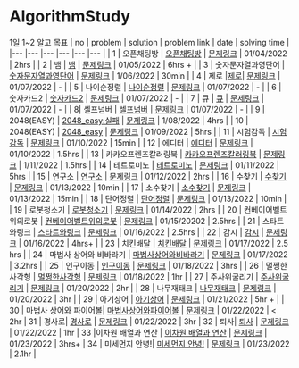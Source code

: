 # AlgorithmStudy

1일 1~2 알고 목표
| no | problem | solution | problem link | date | solving time |
|--- |--- |--- |--- |--- |--- |
| 1 | 오픈채팅방 | [오픈채팅방](./프로그래머스/src/프로그래머스_01042022/오픈채팅방.java) | [문제링크](https://programmers.co.kr/learn/courses/30/lessons/42888) | 01/04/2022 | 2hrs |
| 2 | 뱀 | [뱀](./백준/src/백준_01052022/골드_3190_뱀_sol.java) | [문제링크](https://www.acmicpc.net/problem/3190) | 01/05/2022 | 6hrs + |
| 3 | 숫자문자열과영단어 | [숫자문자열과영단어](./프로그래머스/src/프로그래머스_01062022/숫자문자열과영단어.java) | [문제링크](https://programmers.co.kr/learn/courses/30/lessons/81301) | 1/06/2022 | 30min |
| 4 | 제로 |[제로](./백준/src/백준_01072022/실버_10773_제로.java)| [문제링크](https://www.acmicpc.net/problem/10773) | 01/07/2022 | - |
| 5 | 나이순정렬 | [나이순정렬](./백준/src/백준_01072022/실버_10814_나이순정렬.java) | [문제링크](https://www.acmicpc.net/problem/10814) | 01/07/2022 | - |
| 6 | 숫자카드2 | [숫자카드2](./백준/src/백준_01072022/실버_10816_숫자카드2.java) | [문제링크](https://www.acmicpc.net/problem/10816) | 01/07/2022 | - |
| 7 | 큐 | [큐](./백준/src/백준_01072022/실버_10845_큐.java) | [문제링크](https://www.acmicpc.net/problem/10845) | 01/07/2022 | - |
| 8| 셀프넘버 | [셀프넘버](./백준/src/백준_01072022/실버_4673_셀프넘버.java) | [문제링크](https://www.acmicpc.net/problem/4673) | 01/07/2022 | - |
| 9 | 2048(EASY) | [2048_easy:실패](./백준/src/백준_01082022/골드_12100_2048_EASY.java) | [문제링크](https://www.acmicpc.net/problem/12100) | 1/08/2022 | 4hrs |
| 10 | 2048(EASY) | [2048_easy](./백준/src/백준_01092022/골드_12100_2048_EASY.java) | [문제링크](https://www.acmicpc.net/problem/12100) | 01/09/2022 | 5hrs |
| 11 | 시험감독 | [시험감독](./백준/src/백준_01102022/브론즈_13458_시험감독.java) | [문제링크](https://www.acmicpc.net/problem/13458) | 01/10/2022 | 15min |
| 12 | 에디터 | [에디터](./백준/src/백준_01102022/실버_1406_에디터.java) | [문제링크](https://www.acmicpc.net/problem/1406) | 01/10/2022 | 1.5hrs |
| 13 | 카카오프렌즈칼러링북 | [카카오프렌즈칼러링북](./프로그래머스/src/프로그래머스_01112022/카카오프렌즈컬러링북.java) | [문제링크](https://programmers.co.kr/learn/courses/30/lessons/1829) | 1/11/2022 | 1.5hrs |
| 14 | 테트로미노 | [테트로미노](./백준/src/백준_01112022/골드_14500_테트로미노.java) | [문제링크](https://www.acmicpc.net/problem/14500) | 01/11/2022 | 5hrs |
| 15 | 연구소 | [연구소](./백준/src/백준_01122022/골드_14502_연구소.java) | [문제링크](https://www.acmicpc.net/problem/14502) | 01/12/2022 | 2hrs |
| 16 | 수찾기 | [수찾기](./백준/src/백준_01132022/실버4_1920_수찾기.java) | [문제링크](https://www.acmicpc.net/problem/1920) | 01/13/2022 | 10min |
| 17 | 소수찾기 | [소수찾기](./백준/src/백준_01132022/실버4_1978_소수찾기.java) | [문제링크](https://www.acmicpc.net/problem/1978) | 01/13/2022 | 15min |
| 18 | 단어정렬 | [단어정렬](./백준/src/백준_01132022/실버5_1181_단어정렬.java) | [문제링크](https://www.acmicpc.net/problem/1181) | 01/13/2022 | 10min |
| 19 | 로봇청소기 | [로봇청소기](./백준/src/백준_01142022/골드_14503_로봇청소기.java) | [문제링크](https://www.acmicpc.net/problem/14503) | 01/14/2022 | 2hrs |
| 20 | 컨베이어벨트위의로봇 | [컨베이어벨트위의로봇](./백준/src/백준_01152022/골드_20055_컨베이어벨트위의로봇.java) | [문제링크](https://www.acmicpc.net/problem/20055) | 01/15/20202 | 2.5hrs |
| 21 | 스타트와링크 | [스타트와링크](./백준/src/백준_01162022/실버_14899_스타트와링크.java) | [문제링크](https://www.acmicpc.net/problem/14899) | 01/16/2022 | 2.5hrs |
| 22 | 감시 | [감시](./백준/src/백준_01162022/골드_15683_감시.java) | [문제링크](https://www.acmicpc.net/problem/15683) | 01/16/2022 | 4hrs+ |
| 23 | 치킨배달 | [치킨배달](./백준/src/백준_01172022/골드_15686_치킨배달.java) | [문제링크](https://www.acmicpc.net/problem/151686) | 01/17/2022 | 2.5 hrs |
| 24 | 마법사 상어와 비바라기 | [마법사상어와비바라기](./백준/src/백준_01172022/골드_21610_상어와비바라기.java) | [문제링크](https://www.acmicpc.net/problem/21610) | 01/17/2022 | 3.2hrs |
| 25 | 인구이동 | [인구이동](./백준/src/백준_01182022/골드_16234_인구이동.java) | [문제링크](https://www.acmicpc.net/problem/16234) | 01/18/2022 | 3hrs |
| 26 | 멀쩡한사각형 | [멀쩡한사각형](./프로그래머스/src/프로그래머스_01182022/멀쩡한사각형.java) | [문제링크](https://programmers.co.kr/learn/courses/30/lessons/62048) | 01/18/2022 | 1hr |
| 27 | 주사위굴리기 | [주사위굴리기](./백준/src/백준_01202022/골드_14499_주사위굴리기.java) | [문제링크](https://www.acmicpc.net/problem/14499) | 01/20/2022 | 2hr |
| 28 | 나무재태크 | [나무재태크](./백준/src/백준_01202022/골드_16235_나무재태크.java) | [문제링크](https://www.acmicpc.net/problem/16235) | 01/20/2022 | 3hr |
| 29 | 아기상어 | [아기상어](./백준/src/백준_01212022/골드_16236_아기상어.java) | [문제링크](https://www.acmicpc.net/problem/16236) | 01/21/2022 | 5hr + |
| 30 | 마법사 상어와 파이어볼| [마법사상어와파이어볼](./백준/src/백준_01222022/골드_20056_마법사상어와파이어볼.java) | [문제링크](https://www.acmicpc.net/problem/20056) | 01/22/2022 | < 2hr |
31 | 경사로| [경사로](./백준/src/백준_01222022/골드_14890_경사로.java) | [문제링크](https://www.acmicpc.net/problem/14890) | 01/22/2022 | 3hr |
32 | 퇴사| [퇴사](./백준/src/백준_01222022/실버_14501_퇴사.java) | [문제링크](https://www.acmicpc.net/problem/14501) | 01/22/2022 | 1hr |
33 |이차원 배열과 연산 | [이차원 배열과 연산](./백준/src/백준_01232022/골드_17140_이차원배열과연산.java) | [문제링크](https://www.acmicpc.net/problem/17140) | 01/23/2022 | 3hrs+ |
34 | 미세먼지 안녕!| [미세먼지 안녕!](./백준/src/백준_01232022/골드_17144_미세먼지안녕.java) | [문제링크](https://www.acmicpc.net/problem/17144) | 01/23/2022 | 2.1hr |
